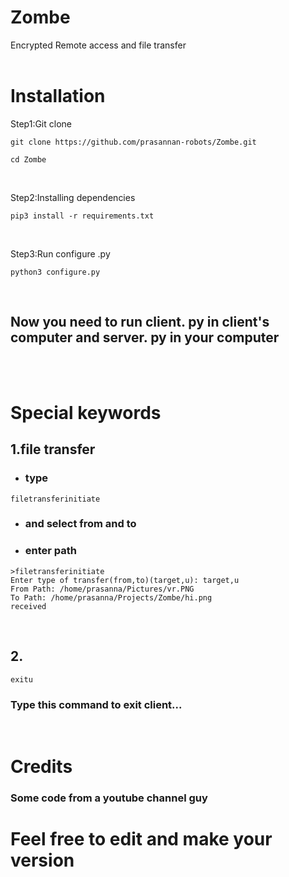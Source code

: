 # Zombe
 Encrypted Remote access and file transfer
<br>
<br>

# Installation
 Step1:Git clone
<br>

```
git clone https://github.com/prasannan-robots/Zombe.git
```
```
cd Zombe
```
<br>

Step2:Installing dependencies
<br>

```
pip3 install -r requirements.txt
```

<br>

Step3:Run configure .py
<br>

```
python3 configure.py
```
<br>

## Now you need to run client. py in client's computer and server. py in your computer
<br>
<br>

# Special keywords

## 1.file transfer
* ### type
```
filetransferinitiate
```
* ### and select from and to
* ### enter path
```
>filetransferinitiate
Enter type of transfer(from,to)(target,u): target,u
From Path: /home/prasanna/Pictures/vr.PNG
To Path: /home/prasanna/Projects/Zombe/hi.png
received
```

<br>

## 2. 
```
exitu
```
### Type this command to exit client...
<br>

# Credits
### Some code from a youtube channel guy

# Feel free to edit and make your version
